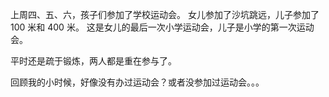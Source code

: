 上周四、五、六，孩子们参加了学校运动会。
女儿参加了沙坑跳远，儿子参加了 100 米和 400 米。
这是女儿的最后一次小学运动会，儿子是小学的第一次运动会。

平时还是疏于锻炼，两人都是重在参与了。

回顾我的小时候，好像没有办过运动会？或者没参加过运动会。。。